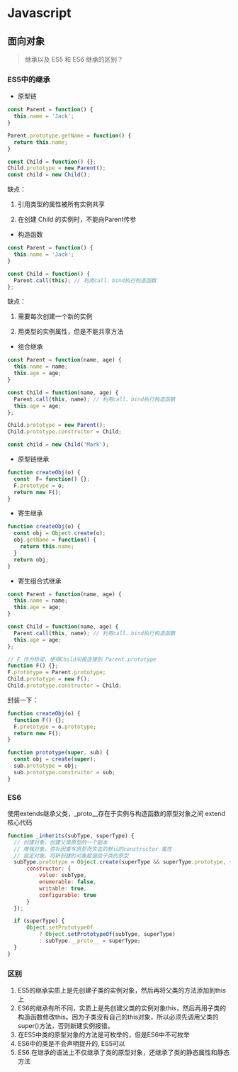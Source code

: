 # Javascript

## 面向对象

> 继承以及 ES5 和 ES6 继承的区别？

### ES5中的继承

- 原型链

``` js
const Parent = function() {
  this.name = 'Jack';
}

Parent.prototype.getName = function() {
  return this.name;
}

const Child = function() {};
Child.prototype = new Parent();
const child = new Child();
```

缺点：

1. 引用类型的属性被所有实例共享

2. 在创建 Child 的实例时，不能向Parent传参

- 构造函数
  
```js
const Parent = function() {
  this.name = 'Jack';
}

const Child = function() {
  Parent.call(this); // 利用call、bind执行构造函数
};
```

缺点：

1. 需要每次创建一个新的实例

2. 用类型的实例属性，但是不能共享方法

- 组合继承
  
```js
const Parent = function(name, age) {
  this.name = name;
  this.age = age;
}

const Child = function(name, age) {
  Parent.call(this, name); // 利用call、bind执行构造函数
  this.age = age;
};

Child.prototype = new Parent();
Child.prototype.constructor = Child;

const child = new Child('Mark');
```

- 原型链继承

```js
function createObj(o) {
  const  F= function() {};
  F.prototype = o;
  return new F();
}
```

- 寄生继承

```js
function createObj(o) {
  const obj = Object.create(o);
  obj.getName = function() {
    return this.name;
  }
  return obj;
}
```

- 寄生组合式继承

```js
const Parent = function(name, age) {
  this.name = name;
  this.age = age;
}

const Child = function(name, age) {
  Parent.call(this, name); // 利用call、bind执行构造函数
  this.age = age;
};

// F 作为桥梁，使得Child间接连接到 Parent.prototype
function F() {};
F.prototype = Parent.prototype;
Child.prototype = new F();
Child.prototype.constructor = Child;
```

封装一下：

```js
function createObj(o) {
  function F() {};
  F.prototype = o.prototype;
  return new F();
}

function prototype(super, sub) {
  const obj = create(super);
  sub.prototype = obj;
  sub.prototype.constructor = sub;
}
```

### ES6

使用extends继承父类，_proto__存在于实例与构造函数的原型对象之间
extend核心代码

```js
function _inherits(subType, superType) {
  // 创建对象，创建父类原型的一个副本
  // 增强对象，弥补因重写原型而失去的默认的constructor 属性
  // 指定对象，将新创建的对象赋值给子类的原型
  subType.prototype = Object.create(superType && superType.prototype, {
      constructor: {
          value: subType,
          enumerable: false,
          writable: true,
          configurable: true
      }
  });

  if (superType) {
      Object.setPrototypeOf
          ? Object.setPrototypeOf(subType, superType)
          : subType.__proto__ = superType;
  }
}
```

### 区别

1. ES5的继承实质上是先创建子类的实例对象，然后再将父类的方法添加到this上
2. ES6的继承有所不同，实质上是先创建父类的实例对象this，然后再用子类的构造函数修改this。因为子类没有自己的this对象，所以必须先调用父类的super()方法，否则新建实例报错。
3. 在ES5中类的原型对象的方法是可枚举的，但是ES6中不可枚举
4. ES6中的类是不会声明提升的, ES5可以
5. ES6 在继承的语法上不仅继承了类的原型对象，还继承了类的静态属性和静态方法
